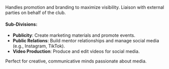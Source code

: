 Handles promotion and branding to maximize visibility. Liaison with external parties on behalf of the club.

#### Sub-Divisions:

- **Publicity**: Create marketing materials and promote events.
- **Public Relations**: Build mentor relationships and manage social media (e.g., Instagram, TikTok).
- **Video Production**: Produce and edit videos for social media.

Perfect for creative, communicative minds passionate about media.